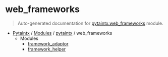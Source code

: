 # web_frameworks

> Auto-generated documentation for [pytaintx.web_frameworks](../../../pytaintx/web_frameworks/__init__.py) module.

- [Pytaintx](../../README.md#pytaintx-index) / [Modules](../../README.md#pytaintx-modules) / [pytaintx](../index.md#pytaintx) / web_frameworks
    - Modules
        - [framework_adaptor](framework_adaptor.md#framework_adaptor)
        - [framework_helper](framework_helper.md#framework_helper)
